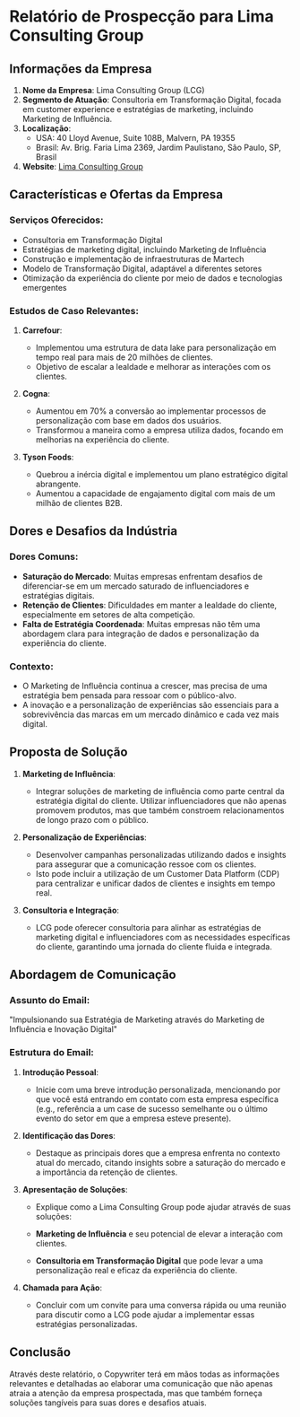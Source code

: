 # Relatório de Prospecção para Lima Consulting Group

## Informações da Empresa

1. **Nome da Empresa**: Lima Consulting Group (LCG)
2. **Segmento de Atuação**: Consultoria em Transformação Digital, focada em customer experience e estratégias de marketing, incluindo Marketing de Influência. 
3. **Localização**: 
   - USA: 40 Lloyd Avenue, Suite 108B, Malvern, PA 19355
   - Brasil: Av. Brig. Faria Lima 2369, Jardim Paulistano, São Paulo, SP, Brasil
4. **Website**: [Lima Consulting Group](https://www.limaconsulting.com) 

## Características e Ofertas da Empresa

### Serviços Oferecidos:
- Consultoria em Transformação Digital
- Estratégias de marketing digital, incluindo Marketing de Influência
- Construção e implementação de infraestruturas de Martech
- Modelo de Transformação Digital, adaptável a diferentes setores
- Otimização da experiência do cliente por meio de dados e tecnologias emergentes

### Estudos de Caso Relevantes:
1. **Carrefour**:
   - Implementou uma estrutura de data lake para personalização em tempo real para mais de 20 milhões de clientes.
   - Objetivo de escalar a lealdade e melhorar as interações com os clientes.
  
2. **Cogna**:
   - Aumentou em 70% a conversão ao implementar processos de personalização com base em dados dos usuários.
   - Transformou a maneira como a empresa utiliza dados, focando em melhorias na experiência do cliente.

3. **Tyson Foods**:
   - Quebrou a inércia digital e implementou um plano estratégico digital abrangente.
   - Aumentou a capacidade de engajamento digital com mais de um milhão de clientes B2B.

## Dores e Desafios da Indústria

### Dores Comuns:
- **Saturação do Mercado**: Muitas empresas enfrentam desafios de diferenciar-se em um mercado saturado de influenciadores e estratégias digitais.
- **Retenção de Clientes**: Dificuldades em manter a lealdade do cliente, especialmente em setores de alta competição.
- **Falta de Estratégia Coordenada**: Muitas empresas não têm uma abordagem clara para integração de dados e personalização da experiência do cliente.

### Contexto:
- O Marketing de Influência continua a crescer, mas precisa de uma estratégia bem pensada para ressoar com o público-alvo.
- A inovação e a personalização de experiências são essenciais para a sobrevivência das marcas em um mercado dinâmico e cada vez mais digital.

## Proposta de Solução

1. **Marketing de Influência**:
   - Integrar soluções de marketing de influência como parte central da estratégia digital do cliente. Utilizar influenciadores que não apenas promovem produtos, mas que também constroem relacionamentos de longo prazo com o público.
   
2. **Personalização de Experiências**:
   - Desenvolver campanhas personalizadas utilizando dados e insights para assegurar que a comunicação ressoe com os clientes.
   - Isto pode incluir a utilização de um Customer Data Platform (CDP) para centralizar e unificar dados de clientes e insights em tempo real.

3. **Consultoria e Integração**:
   - LCG pode oferecer consultoria para alinhar as estratégias de marketing digital e influenciadores com as necessidades específicas do cliente, garantindo uma jornada do cliente fluida e integrada.

## Abordagem de Comunicação

### Assunto do Email:
"Impulsionando sua Estratégia de Marketing através do Marketing de Influência e Inovação Digital"

### Estrutura do Email:
1. **Introdução Pessoal**:
   - Inicie com uma breve introdução personalizada, mencionando por que você está entrando em contato com esta empresa específica (e.g., referência a um case de sucesso semelhante ou o último evento do setor em que a empresa esteve presente).
   
2. **Identificação das Dores**:
   - Destaque as principais dores que a empresa enfrenta no contexto atual do mercado, citando insights sobre a saturação do mercado e a importância da retenção de clientes.

3. **Apresentação de Soluções**:
   - Explique como a Lima Consulting Group pode ajudar através de suas soluções:

   - **Marketing de Influência** e seu potencial de elevar a interação com clientes.
   - **Consultoria em Transformação Digital** que pode levar a uma personalização real e eficaz da experiência do cliente.

4. **Chamada para Ação**:
   - Concluir com um convite para uma conversa rápida ou uma reunião para discutir como a LCG pode ajudar a implementar essas estratégias personalizadas.

## Conclusão

Através deste relatório, o Copywriter terá em mãos todas as informações relevantes e detalhadas ao elaborar uma comunicação que não apenas atraia a atenção da empresa prospectada, mas que também forneça soluções tangíveis para suas dores e desafios atuais.